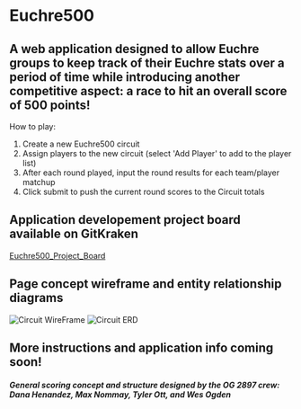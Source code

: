 # Euchre500

## A web application designed to allow Euchre groups to keep track of their Euchre stats over a period of time while introducing another competitive aspect: a race to hit an overall score of 500 points!

How to play:

1. Create a new Euchre500 circuit
2. Assign players to the new circuit (select 'Add Player' to add to the player list) 
3. After each round played, input the round results for each team/player matchup
4. Click submit to push the current round scores to the Circuit totals


## Application developement project board available on GitKraken
 [Euchre500_Project_Board](https://app.gitkraken.com/glo/board/XV3dFMO-fAAVrYmb)
 
 ## Page concept wireframe and entity relationship diagrams
 
 ![Circuit WireFrame](https://imgur.com/GnwKj62.jpg)
  ![Circuit ERD](https://imgur.com/Wdqaoe6.jpg)

## More instructions and application info coming soon!

##### General scoring concept and structure designed by the OG 2897 crew: Dana Henandez, Max Nommay, Tyler Ott, and Wes Ogden 

